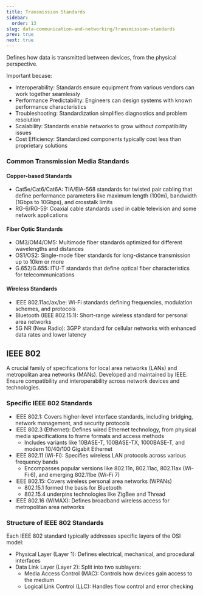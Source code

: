 ```yaml
---
title: Transmission Standards
sidebar:
  order: 13
slug: data-communication-and-networking/transmission-standards
prev: true
next: true
---
```


Defines how data is transmitted between devices, from the physical perspective.

Important becase:
- Interoperability: Standards ensure equipment from various vendors can work together seamlessly
- Performance Predictability: Engineers can design systems with known performance characteristics
- Troubleshooting: Standardization simplifies diagnostics and problem resolution
- Scalability: Standards enable networks to grow without compatibility issues
- Cost Efficiency: Standardized components typically cost less than proprietary solutions

### Common Transmission Media Standards

#### Copper-based Standards
- Cat5e/Cat6/Cat6A: TIA/EIA-568 standards for twisted pair cabling that define performance parameters like maximum length (100m), bandwidth (1Gbps to 10Gbps), and crosstalk limits
- RG-6/RG-59: Coaxial cable standards used in cable television and some network applications

#### Fiber Optic Standards
- OM3/OM4/OM5: Multimode fiber standards optimized for different wavelengths and distances
- OS1/OS2: Single-mode fiber standards for long-distance transmission up to 10km or more
- G.652/G.655: ITU-T standards that define optical fiber characteristics for telecommunications

#### Wireless Standards
- IEEE 802.11ac/ax/be: Wi-Fi standards defining frequencies, modulation schemes, and protocols
- Bluetooth (IEEE 802.15.1): Short-range wireless standard for personal area networks
- 5G NR (New Radio): 3GPP standard for cellular networks with enhanced data rates and lower latency

## IEEE 802

A crucial family of specifications for local area networks (LANs) and metropolitan area networks (MANs). Developed and maintained by IEEE. Ensure compatibility and interoperability across network devices and technologies.

### Specific IEEE 802 Standards

- IEEE 802.1: Covers higher-level interface standards, including bridging, network management, and security protocols
- IEEE 802.3 (Ethernet): Defines wired Ethernet technology, from physical media specifications to frame formats and access methods
  - Includes variants like 10BASE-T, 100BASE-TX, 1000BASE-T, and modern 10/40/100 Gigabit Ethernet
- IEEE 802.11 (Wi-Fi): Specifies wireless LAN protocols across various frequency bands
  - Encompasses popular versions like 802.11n, 802.11ac, 802.11ax (Wi-Fi 6), and emerging 802.11be (Wi-Fi 7)
- IEEE 802.15: Covers wireless personal area networks (WPANs)
  - 802.15.1 formed the basis for Bluetooth
  - 802.15.4 underpins technologies like ZigBee and Thread
- IEEE 802.16 (WiMAX): Defines broadband wireless access for metropolitan area networks

### Structure of IEEE 802 Standards

Each IEEE 802 standard typically addresses specific layers of the OSI model:
- Physical Layer (Layer 1): Defines electrical, mechanical, and procedural interfaces
- Data Link Layer (Layer 2): Split into two sublayers:
  - Media Access Control (MAC): Controls how devices gain access to the medium
  - Logical Link Control (LLC): Handles flow control and error checking
